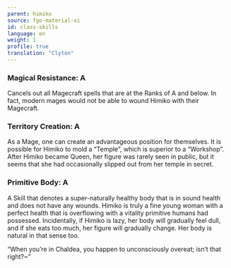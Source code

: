 ```yaml
---
parent: himiko
source: fgo-material-xi
id: class-skills
language: en
weight: 1
profile: true
translation: "Clyton"
---
```


### Magical Resistance: A

Cancels out all Magecraft spells that are at the Ranks of A and below. In fact, modern mages would not be able to wound Himiko with their Magecraft.

### Territory Creation: A

As a Mage, one can create an advantageous position for themselves.
It is possible for Himiko to mold a “Temple”, which is superior to a “Workshop”.
After Himiko became Queen, her figure was rarely seen in public, but it seems that she had occasionally slipped out from her temple in secret.

### Primitive Body: A

A Skill that denotes a super-naturally healthy body that is in sound health and does not have any wounds.
Himiko is truly a fine young woman with a perfect health that is overflowing with a vitality primitive humans had possessed.
Incidentally, if Himiko is lazy, her body will gradually feel dull, and if she eats too much, her figure will gradually change. Her body is natural in that sense too.

“When you’re in Chaldea, you happen to unconsciously overeat; isn’t that right?~”
